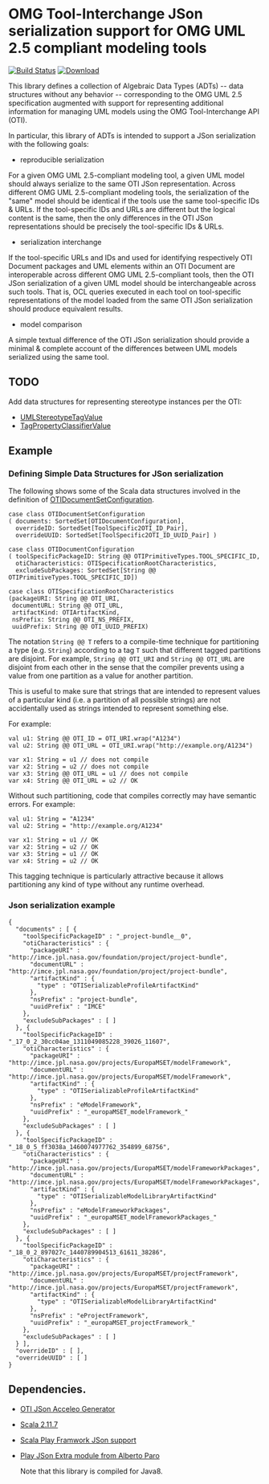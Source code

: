 # OMG Tool-Interchange JSon serialization support for OMG UML 2.5 compliant modeling tools

[![Build Status](https://travis-ci.org/TIWG/org.omg.oti.uml.json.schema.svg?branch=master)](https://travis-ci.org/TIWG/org.omg.oti.uml.json.schema)
[ ![Download](https://api.bintray.com/packages/tiwg/org.omg.oti/org.omg.oti.mof.schema/images/download.svg) ](https://bintray.com/tiwg/org.omg.oti/org.omg.oti.mof.schema/_latestVersion)
 
This library defines a collection of Algebraic Data Types (ADTs) -- data structures without any behavior -- corresponding
to the OMG UML 2.5 specification augmented with support for representing additional information for managing
UML models using the OMG Tool-Interchange API (OTI).

In particular, this library of ADTs is intended to support a JSon serialization with the following goals:

- reproducible serialization

For a given OMG UML 2.5-compliant modeling tool, a given UML model should always serialize 
to the same OTI JSon representation. Across different OMG UML 2.5-compliant modeling tools,
the serialization of the "same" model should be identical if the tools use the same tool-specific IDs & URLs.
If the tool-specific IDs and URLs are different but the logical content is the same, then the only
differences in the OTI JSon representations should be precisely the tool-specific IDs & URLs.

- serialization interchange

If the tool-specific URLs and IDs and used for identifying respectively OTI Document packages 
and UML elements within an OTI Document are interoperable across different OMG UML 2.5-compliant tools,
then the OTI JSon serialization of a given UML model should be interchangeable across such tools.
That is, OCL queries executed in each tool on tool-specific representations of the model
loaded from the same OTI JSon serialization should produce equivalent results.

- model comparison

A simple textual difference of the OTI JSon serialization should provide a minimal & complete account of 
the differences between UML models serialized using the same tool.

## TODO

Add data structures for representing stereotype instances per the OTI:

- [UMLStereotypeTagValue](https://www.omgwiki.org/repos/TIWG/Eclipse%20Scala%20Projects/org.omg.oti/src/org/omg/oti/uml/read/UMLStereotypeTagValue.scala)
- [TagPropertyClassifierValue](https://www.omgwiki.org/repos/TIWG/Eclipse%20Scala%20Projects/org.omg.oti/src/org/omg/oti/uml/read/TagPropertyClassifierValue.scala)

## Example

### Defining Simple Data Structures for JSon serialization

The following shows some of the Scala data structures involved in the definition of
[OTIDocumentSetConfiguration](src/org/omg/oti/json/common/OTIDocumentSetConfiguration.scala).

```
case class OTIDocumentSetConfiguration
( documents: SortedSet[OTIDocumentConfiguration],
  overrideID: SortedSet[ToolSpecific2OTI_ID_Pair],
  overrideUUID: SortedSet[ToolSpecific2OTI_ID_UUID_Pair] )

case class OTIDocumentConfiguration
( toolSpecificPackageID: String @@ OTIPrimitiveTypes.TOOL_SPECIFIC_ID,
  otiCharacteristics: OTISpecificationRootCharacteristics,
  excludeSubPackages: SortedSet[String @@ OTIPrimitiveTypes.TOOL_SPECIFIC_ID])

case class OTISpecificationRootCharacteristics
(packageURI: String @@ OTI_URI,
 documentURL: String @@ OTI_URL,
 artifactKind: OTIArtifactKind,
 nsPrefix: String @@ OTI_NS_PREFIX,
 uuidPrefix: String @@ OTI_UUID_PREFIX)
```

The notation `String @@ T` refers to a compile-time technique for partitioning a type (e.g. `String`)
according to a tag `T` such that different tagged partitions are disjoint. For example,
 `String @@ OTI_URI` and `String @@ OTI_URL` are disjoint from each other in the sense that the
compiler prevents using a value from one partition as a value for another partition.

This is useful to make sure that strings that are intended to represent values of a particular kind
(i.e. a partition of all possible strings) are not accidentally used as strings intended to represent something else.

For example:

```
val u1: String @@ OTI_ID = OTI_URI.wrap("A1234")
val u2: String @@ OTI_URL = OTI_URI.wrap("http://example.org/A1234")

var x1: String = u1 // does not compile
var x2: String = u2 // does not compile
var x3: String @@ OTI_URL = u1 // does not compile
var x4: String @@ OTI_URL = u2 // OK
```

Without such partitioning, code that compiles correctly may have semantic errors.
For example:


```
val u1: String = "A1234"
val u2: String = "http://example.org/A1234"

var x1: String = u1 // OK
var x2: String = u2 // OK
var x3: String = u1 // OK
var x4: String = u2 // OK
```

This tagging technique is particularly attractive because it allows partitioning any kind of type without any runtime overhead.

### Json serialization example

```
{
  "documents" : [ {
    "toolSpecificPackageID" : "_project-bundle__0",
    "otiCharacteristics" : {
      "packageURI" : "http://imce.jpl.nasa.gov/foundation/project/project-bundle",
      "documentURL" : "http://imce.jpl.nasa.gov/foundation/project/project-bundle",
      "artifactKind" : {
        "type" : "OTISerializableProfileArtifactKind"
      },
      "nsPrefix" : "project-bundle",
      "uuidPrefix" : "IMCE"
    },
    "excludeSubPackages" : [ ]
  }, {
    "toolSpecificPackageID" : "_17_0_2_30cc04ae_1311049085228_39026_11607",
    "otiCharacteristics" : {
      "packageURI" : "http://imce.jpl.nasa.gov/projects/EuropaMSET/modelFramework",
      "documentURL" : "http://imce.jpl.nasa.gov/projects/EuropaMSET/modelFramework",
      "artifactKind" : {
        "type" : "OTISerializableProfileArtifactKind"
      },
      "nsPrefix" : "eModelFramework",
      "uuidPrefix" : "_europaMSET_modelFramework_"
    },
    "excludeSubPackages" : [ ]
  }, {
    "toolSpecificPackageID" : "_18_0_5_ff3038a_1460074977762_354899_68756",
    "otiCharacteristics" : {
      "packageURI" : "http://imce.jpl.nasa.gov/projects/EuropaMSET/modelFrameworkPackages",
      "documentURL" : "http://imce.jpl.nasa.gov/projects/EuropaMSET/modelFrameworkPackages",
      "artifactKind" : {
        "type" : "OTISerializableModelLibraryArtifactKind"
      },
      "nsPrefix" : "eModelFrameworkPackages",
      "uuidPrefix" : "_europaMSET_modelFrameworkPackages_"
    },
    "excludeSubPackages" : [ ]
  }, {
    "toolSpecificPackageID" : "_18_0_2_897027c_1440789904513_61611_38286",
    "otiCharacteristics" : {
      "packageURI" : "http://imce.jpl.nasa.gov/projects/EuropaMSET/projectFramework",
      "documentURL" : "http://imce.jpl.nasa.gov/projects/EuropaMSET/projectFramework",
      "artifactKind" : {
        "type" : "OTISerializableModelLibraryArtifactKind"
      },
      "nsPrefix" : "eProjectFramework",
      "uuidPrefix" : "_europaMSET_projectFramework_"
    },
    "excludeSubPackages" : [ ]
  } ],
  "overrideID" : [ ],
  "overrideUUID" : [ ]
}
```

## Dependencies.

- [OTI JSon Acceleo Generator](https://github.jpl.nasa.gov/imce/org.omg.oti.json.acceleo)

- [Scala 2.11.7](http://scala-lang.org)

- [Scala Play Framwork JSon support](https://www.playframework.com/documentation/2.4.x/ScalaJson)

- [Play JSon Extra module from Alberto Paro](https://github.com/aparo/play-json-extra)

  Note that this library is compiled for Java8.
  

